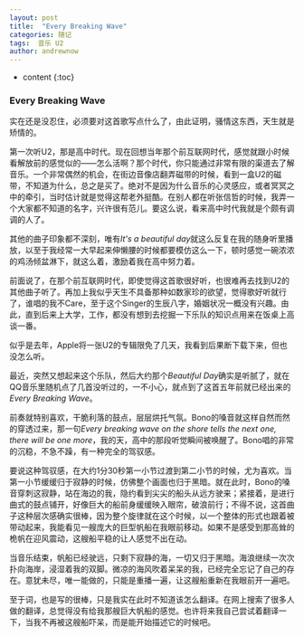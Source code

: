```yaml
---
layout: post
title:  "Every Breaking Wave"
categories: 随记
tags:  音乐 U2
author: andrewnow
---
```


* content
{:toc}

### Every Breaking Wave

实在还是没忍住，必须要对这首歌写点什么了，由此证明，骚情这东西，天生就是矫情的。

第一次听U2，那是高中时代。现在回想当年那个前互联网时代，感觉就跟小时候看解放前的感觉似的——怎么活啊？那个时代，你只能通过非常有限的渠道去了解音乐。一个非常偶然的机会，在街边音像店翻弄磁带的时候，看到一盒U2的磁带，不知道为什么，总之是买了。绝对不是因为什么音乐的心灵感应，或者冥冥之中的牵引，当时估计就是觉得这帮老外挺酷。在别人都在听张信哲的时候，我弄一个大家都不知道的名字，兴许很有范儿。要这么说，看来高中时代我就是个颇有调调的人了。

其他的曲子印象都不深刻，唯有*It's a beautiful day*就这么反复在我的随身听里播放，以至于我经常一大早起来伸懒腰的时候都要模仿这么一下，顿时感觉一碗浓浓的鸡汤倾盆淋下，就这么着，激励着我在高中努力着。

前面说了，在那个前互联网时代，即使觉得这首歌很好听，也很难再去找到U2的其他曲子听了。再加上我似乎天生不具备那种如数家珍的欲望，觉得歌好听就行了，谁唱的我不Care，至于这个Singer的生辰八字，婚姻状况一概没有兴趣。由此，直到后来上大学，工作，都没有想到去挖掘一下乐队的知识点用来在饭桌上高谈一番。

似乎是去年，Apple将一张U2的专辑限免了几天，我看到后果断下载下来，但也没怎么听。

最近，突然又想起来这个乐队，然后大约那个*Beautiful Day*确实是听腻了，就在QQ音乐里随机点了几首没听过的，一不小心，就点到了这首五年前就已经出来的*Every Breaking Wave*。

前奏就特别喜欢，干脆利落的鼓点，层层烘托气氛。Bono的嗓音就这样自然而然的穿透过来，那一句*Every breaking wave on the shore tells the next one, there will be one more*，我的天，高中的那段听觉瞬间被唤醒了。Bono唱的非常的沉稳，不急不躁，有一种完全的驾驭感。

要说这种驾驭感，在大约1分30秒第一小节过渡到第二小节的时候，尤为喜欢。当第一小节缓缓归于寂静的时候，仿佛整个画面也归于黑暗。就在此时，Bono的嗓音穿刺这寂静，站在海边的我，隐约看到尖尖的船头从远方驶来；紧接着，是进行曲式的鼓点铺开，好像巨大的船前身缓缓映入眼帘，破浪前行；不得不说，这首曲子这种层次感确实很棒，因为整个旋律就在这个时候，以一个整体的形式也跟着被带动起来，我能看见一艘庞大的巨型帆船在我眼前移动。如果不是感受到那高耸的桅帆在迎风震动，这艘船平稳的让人感觉不出在动。

当音乐结束，帆船已经驶远，只剩下寂静的海，一切又归于黑暗。海浪继续一次次扑向海岸，浸湿着我的双脚。微凉的海风吹着呆呆的我，已经完全忘记了自己的存在。意犹未尽，唯一能做的，只能是重播一遍，让这艘船重新在我眼前开一遍吧。

至于词，也是写的很棒，只是我实在此时不知道该怎么翻译。在网上搜索了很多人做的翻译，总觉得没有给我那艘巨大帆船的感觉。也许将来我自己尝试着翻译一下，当我不再被这艘船吓呆，而是能开始描述它的时候吧。
